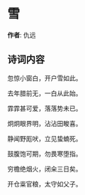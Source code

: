 # 雪

**作者**: 仇远

## 诗词内容

忽惊小窗白，开户雪如此。

去年腊前无，一白从此始。

霏霏甚可爱，落落势未已。

炯炯眼界明，沾沾田畯喜。

静闻野厖吠，立见蛰蝻死。

鼓腹饱可期，勿畏寒堕指。

穷檐绝烟火，闭籴三日矣。

开仓粜官粮，太守如父子。

